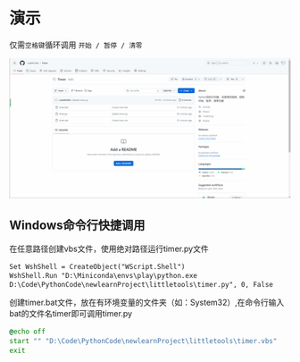 # 演示
仅需`` 空格键 ``循环调用 ``开始 / 暂停 / 清零 ``

<img src=".\yanshi.gif">

## Windows命令行快捷调用
在任意路径创建vbs文件，使用绝对路径运行timer.py文件
```vbs
Set WshShell = CreateObject("WScript.Shell")
WshShell.Run "D:\Miniconda\envs\play\python.exe D:\Code\PythonCode\newlearnProject\littletools\timer.py", 0, False
```

创建timer.bat文件，放在有环境变量的文件夹（如：System32）,在命令行输入bat的文件名timer即可调用timer.py
```bat
@echo off
start "" "D:\Code\PythonCode\newlearnProject\littletools\timer.vbs"
exit
```
